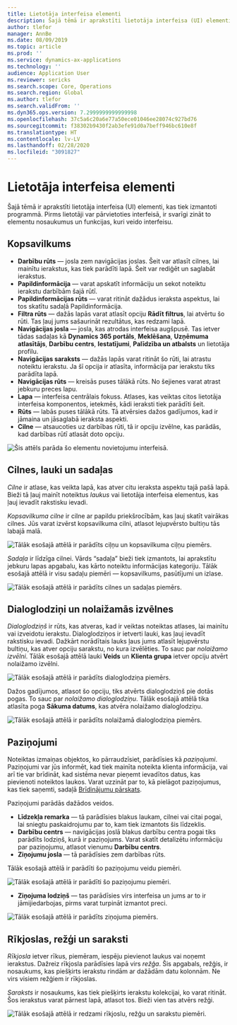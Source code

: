 ```yaml
---
title: Lietotāja interfeisa elementi
description: Šajā tēmā ir aprakstīti lietotāja interfeisa (UI) elementi programmā.
author: tlefor
manager: AnnBe
ms.date: 08/09/2019
ms.topic: article
ms.prod: ''
ms.service: dynamics-ax-applications
ms.technology: ''
audience: Application User
ms.reviewer: sericks
ms.search.scope: Core, Operations
ms.search.region: Global
ms.author: tlefor
ms.search.validFrom: ''
ms.dyn365.ops.version: 7.2999999999999998
ms.openlocfilehash: 37c5a6c20a6e77a50ece01046ee28074c927bd76
ms.sourcegitcommit: f38302b9430f2ab3efe91d0a7beff946bc610e8f
ms.translationtype: HT
ms.contentlocale: lv-LV
ms.lasthandoff: 02/28/2020
ms.locfileid: "3091827"
---
```

# <a name="user-interface-elements"></a>Lietotāja interfeisa elementi

Šajā tēmā ir aprakstīti lietotāja interfeisa (UI) elementi, kas tiek izmantoti programmā. Pirms lietotāji var pārvietoties interfeisā, ir svarīgi zināt to elementu nosaukumus un funkcijas, kuri veido interfeisu.

## <a name="overview"></a>Kopsavilkums

- **Darbību rūts** — josla zem navigācijas joslas. Šeit var atlasīt cilnes, lai mainītu ierakstus, kas tiek parādīti lapā. Šeit var rediģēt un saglabāt ierakstus.  
- **Papildinformācija** — varat apskatīt informāciju un sekot noteiktu ierakstu darbībām šajā rūtī.  
- **Papildinformācijas rūts** — varat ritināt dažādus ieraksta aspektus, lai tos skatītu sadaļā Papildinformācija.  
- **Filtra rūts** — dažās lapās varat atlasīt opciju **Rādīt filtrus**, lai atvērtu šo rūti. Tas ļauj jums sašaurināt rezultātus, kas redzami lapā.  
- **Navigācijas josla** — josla, kas atrodas interfeisa augšpusē. Tas ietver tādas sadaļas kā **Dynamics 365 portāls**, **Meklēšana**, **Uzņēmuma atlasītājs**, **Darbību centrs**, **Iestatījumi**, **Palīdzība un atbalsts** un lietotāja profilu.  
- **Navigācijas saraksts** — dažās lapās varat ritināt šo rūti, lai atrastu noteiktu ierakstu. Ja šī opcija ir atlasīta, informācija par ierakstu tiks parādīta lapā.  
- **Navigācijas rūts** — kreisās puses tālākā rūts. No šejienes varat atrast jebkuru preces lapu.  
- **Lapa** — interfeisa centrālais fokuss. Atlases, kas veiktas citos lietotāja interfeisa komponentos, ietekmēs, kādi ieraksti tiek parādīti šeit.  
- **Rūts** — labās puses tālākā rūts. Tā atvērsies dažos gadījumos, kad ir jāmaina un jāsaglabā ieraksta aspekti.  
- **Cilne** — atsaucoties uz darbības rūti, tā ir opciju izvēlne, kas parādās, kad darbības rūtī atlasāt doto opciju.  

![Šis attēls parāda šo elementu novietojumu interfeisā.](media/user-interface-01.png)

## <a name="tabs-fields-and-sections"></a>Cilnes, lauki un sadaļas

*Cilne* ir atlase, kas veikta lapā, kas atver citu ieraksta aspektu tajā pašā lapā. Bieži tā ļauj mainīt noteiktus *laukus* vai lietotāja interfeisa elementus, kas ļauj ievadīt rakstisku ievadi. 

*Kopsavilkuma cilne* ir cilne ar papildu priekšrocībām, kas ļauj skatīt vairākas cilnes. Jūs varat izvērst kopsavilkuma cilni, atlasot lejupvērsto bultiņu tās labajā malā.

![Tālāk esošajā attēlā ir parādīts ciļņu un kopsavilkuma ciļņu piemērs.](media/user-interface-02.png)

*Sadaļa* ir līdzīga cilnei. Vārds “sadaļa” bieži tiek izmantots, lai aprakstītu jebkuru lapas apgabalu, kas kārto noteiktu informācijas kategoriju. Tālāk esošajā attēlā ir visu sadaļu piemēri — kopsavilkums, pasūtījumi un izlase.

![Tālāk esošajā attēlā ir parādīts cilnes un sadaļas piemērs.](media/user-interface-03.png)

## <a name="dialog-boxes-and-drop-down-menus"></a>Dialoglodziņi un nolaižamās izvēlnes

*Dialoglodziņš* ir rūts, kas atveras, kad ir veiktas noteiktas atlases, lai mainītu vai izveidotu ierakstu. Dialoglodziņos ir ietverti lauki, kas ļauj ievadīt rakstisku ievadi. Dažkārt norādītais lauks ļaus jums atlasīt lejupvērstu bultiņu, kas atver opciju sarakstu, no kura izvēlēties. To sauc par *nolaižamo izvēlni*. Tālāk esošajā attēlā lauki **Veids** un **Klienta grupa** ietver opciju atvērt nolaižamo izvēlni.

![Tālāk esošajā attēlā ir parādīts dialoglodziņa piemērs.](media/user-interface-04.png)

Dažos gadījumos, atlasot šo opciju, tiks atvērts dialoglodziņš pie dotās pogas. To sauc par *nolaižamo dialoglodziņu*. Tālāk esošajā attēlā tika atlasīta poga **Sākuma datums**, kas atvēra nolaižamo dialoglodziņu.

![Tālāk esošajā attēlā ir parādīts nolaižamā dialoglodziņa piemērs.](media/user-interface-05.png)

## <a name="notifications"></a>Paziņojumi

Noteiktas izmaiņas objektos, ko pārraudzīsiet, parādīsies kā *paziņojumi*. Paziņojumi var jūs informēt, kad tiek mainīta noteikta klienta informācija, vai arī tie var brīdināt, kad sistēma nevar pieņemt ievadītos datus, kas pievienoti noteiktos laukos. Varat uzzināt par to, kā pielāgot paziņojumus, kas tiek saņemti, sadaļā [Brīdinājumu pārskats](../get-started/alerts-overview.md).

Paziņojumi parādās dažādos veidos.
- **Līdzekļa remarka** — tā parādīsies blakus laukam, cilnei vai citai pogai, lai sniegtu paskaidrojumu par to, kam tiek izmantots šis līdzeklis. 
- **Darbību centrs** — navigācijas joslā blakus darbību centra pogai tiks parādīts lodziņš, kurā ir paziņojums. Varat skatīt detalizētu informāciju par paziņojumu, atlasot vienumu **Darbību centrs**.  
- **Ziņojumu josla** — tā parādīsies zem darbības rūts.  

Tālāk esošajā attēlā ir parādīti šo paziņojumu veidu piemēri.

![Tālāk esošajā attēlā ir parādīti šo paziņojumu piemēri.](media/user-interface-06.png)

- **Ziņojuma lodziņš** — tas parādīsies virs interfeisa un jums ar to ir jāmijiedarbojas, pirms varat turpināt izmantot preci.  

![Tālāk esošajā attēlā ir parādīts ziņojuma piemērs.](media/user-interface-07.png)

## <a name="toolbars-grids-and-lists"></a>Rīkjoslas, režģi un saraksti

*Rīkjosla* ietver rīkus, piemēram, iespēju pievienot laukus vai noņemt ierakstus. Dažreiz rīkjosla parādīsies lapā virs *režģa*. Šis apgabals, režģis, ir nosaukums, kas piešķirts ierakstu rindām ar dažādām datu kolonnām. Ne virs visiem režģiem ir rīkjoslas.

*Saraksts* ir nosaukums, kas tiek piešķirts ierakstu kolekcijai, ko varat ritināt. Šos ierakstus varat pārnest lapā, atlasot tos. Bieži vien tas atvērs režģi.

![Tālāk esošajā attēlā ir redzami rīkjoslu, režģu un sarakstu piemēri.](media/user-interface-08.png)
